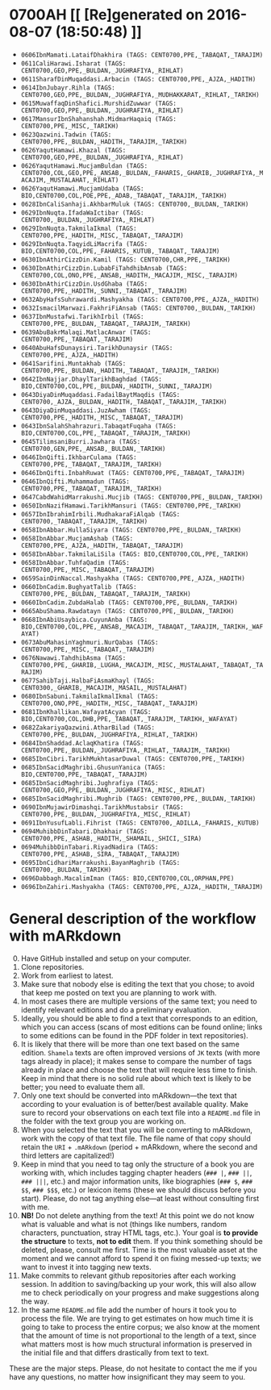 # 0700AH [[ [Re]generated on 2016-08-07 (18:50:48) ]]

* `0606IbnMamati.LataifDhakhira (TAGS: CENT0700,PPE,_TABAQAT,_TARAJIM)`
* `0611CaliHarawi.Isharat (TAGS: CENT0700,GEO,PPE,_BULDAN,_JUGHRAFIYA,_RIHLAT)`
* `0611SharafDinMuqaddasi.Arbacin (TAGS: CENT0700,PPE,_AJZA,_HADITH)`
* `0614IbnJubayr.Rihla (TAGS: CENT0700,GEO,PPE,_BULDAN,_JUGHRAFIYA,_MUDHAKKARAT,_RIHLAT,_TARIKH)`
* `0615MuwaffaqDinShafici.MurshidZuwwar (TAGS: CENT0700,GEO,PPE,_BULDAN,_JUGHRAFIYA,_RIHLAT)`
* `0617MansurIbnShahanshah.MidmarHaqaiq (TAGS: CENT0700,PPE,_MISC,_TARIKH)`
* `0623Qazwini.Tadwin (TAGS: CENT0700,PPE,_BULDAN,_HADITH,_TARAJIM,_TARIKH)`
* `0626YaqutHamawi.Khazal (TAGS: CENT0700,GEO,PPE,_BULDAN,_JUGHRAFIYA,_RIHLAT)`
* `0626YaqutHamawi.MucjamBuldan (TAGS: CENT0700,COL,GEO,PPE,_ANSAB,_BULDAN,_FAHARIS,_GHARIB,_JUGHRAFIYA,_MACAJIM,_MUSTALAHAT,_RIHLAT)`
* `0626YaqutHamawi.MucjamUdaba (TAGS: BIO,CENT0700,COL,POE,PPE,_ADAB,_TABAQAT,_TARAJIM,_TARIKH)`
* `0628IbnCaliSanhaji.AkhbarMuluk (TAGS: CENT0700,_BULDAN,_TARIKH)`
* `0629IbnNuqta.IfadaWaIctibar (TAGS: CENT0700,_BULDAN,_JUGHRAFIYA,_RIHLAT)`
* `0629IbnNuqta.TakmilaIkmal (TAGS: CENT0700,PPE,_HADITH,_MISC,_TABAQAT,_TARAJIM)`
* `0629IbnNuqta.TaqyidLiMacrifa (TAGS: BIO,CENT0700,COL,PPE,_FAHARIS,_KUTUB,_TABAQAT,_TARAJIM)`
* `0630IbnAthirCizzDin.Kamil (TAGS: CENT0700,CHR,PPE,_TARIKH)`
* `0630IbnAthirCizzDin.LubabFiTahdhibAnsab (TAGS: CENT0700,COL,ONO,PPE,_ANSAB,_HADITH,_MACAJIM,_MISC,_TARAJIM)`
* `0630IbnAthirCizzDin.UsdGhaba (TAGS: CENT0700,PPE,_HADITH,_SUNNI,_TABAQAT,_TARAJIM)`
* `0632AbyHafsSuhrawardi.Mashyakha (TAGS: CENT0700,PPE,_AJZA,_HADITH)`
* `0632IsmacilMarwazi.FakhriFiAnsab (TAGS: CENT0700,_BULDAN,_TARIKH)`
* `0637IbnMustafwi.TarikhIrbil (TAGS: CENT0700,PPE,_BULDAN,_TABAQAT,_TARAJIM,_TARIKH)`
* `0639AbuBakrMalaqi.MatlacAnwar (TAGS: CENT0700,PPE,_TABAQAT,_TARAJIM)`
* `0640AbuHafsDunaysiri.TarikhDunaysir (TAGS: CENT0700,PPE,_AJZA,_HADITH)`
* `0641Sarifini.Muntakhab (TAGS: CENT0700,PPE,_BULDAN,_HADITH,_TABAQAT,_TARAJIM,_TARIKH)`
* `0642IbnNajjar.DhaylTarikhBaghdad (TAGS: BIO,CENT0700,COL,PPE,_BULDAN,_HADITH,_SUNNI,_TARAJIM)`
* `0643DiyaDinMuqaddasi.FadailBaytMaqdis (TAGS: CENT0700,_AJZA,_BULDAN,_HADITH,_TABAQAT,_TARAJIM,_TARIKH)`
* `0643DiyaDinMuqaddasi.JuzAwham (TAGS: CENT0700,PPE,_HADITH,_MISC,_TABAQAT,_TARAJIM)`
* `0643IbnSalahShahrazuri.TabaqatFuqaha (TAGS: BIO,CENT0700,COL,PPE,_TABAQAT,_TARAJIM,_TARIKH)`
* `0645TilimsaniBurri.Jawhara (TAGS: CENT0700,GEN,PPE,_ANSAB,_BULDAN,_TARIKH)`
* `0646IbnQifti.IkhbarCulama (TAGS: CENT0700,PPE,_TABAQAT,_TARAJIM,_TARIKH)`
* `0646IbnQifti.InbahRuwat (TAGS: CENT0700,PPE,_TABAQAT,_TARAJIM)`
* `0646IbnQifti.Muhammadun (TAGS: CENT0700,PPE,_TABAQAT,_TARAJIM,_TARIKH)`
* `0647CabdWahidMarrakushi.Mucjib (TAGS: CENT0700,PPE,_BULDAN,_TARIKH)`
* `0650IbnNazifHamawi.TarikhMansuri (TAGS: CENT0700,PPE,_TARIKH)`
* `0657IbnIbrahimIrbili.MudhakaraFiAlqab (TAGS: CENT0700,_TABAQAT,_TARAJIM,_TARIKH)`
* `0658IbnAbbar.HullaSiyara (TAGS: CENT0700,PPE,_BULDAN,_TARIKH)`
* `0658IbnAbbar.MucjamAshab (TAGS: CENT0700,PPE,_AJZA,_HADITH,_TABAQAT,_TARAJIM)`
* `0658IbnAbbar.TakmilaLiSila (TAGS: BIO,CENT0700,COL,PPE,_TARIKH)`
* `0658IbnAbbar.TuhfaQadim (TAGS: CENT0700,PPE,_MISC,_TABAQAT,_TARAJIM)`
* `0659SainDinNaccal.Mashyakha (TAGS: CENT0700,PPE,_AJZA,_HADITH)`
* `0660IbnCadim.BughyatTalib (TAGS: CENT0700,PPE,_BULDAN,_TABAQAT,_TARAJIM,_TARIKH)`
* `0660IbnCadim.ZubdaHalab (TAGS: CENT0700,PPE,_BULDAN,_TARIKH)`
* `0665AbuShama.Rawdatayn (TAGS: CENT0700,PPE,_BULDAN,_TARIKH)`
* `0668IbnAbiUsaybica.CuyunAnba (TAGS: BIO,CENT0700,COL,PPE,_ANSAB,_MACAJIM,_TABAQAT,_TARAJIM,_TARIKH,_WAFAYAT)`
* `0673AbuMahasinYaghmuri.NurQabas (TAGS: CENT0700,PPE,_MISC,_TABAQAT,_TARAJIM)`
* `0676Nawawi.TahdhibAsma (TAGS: CENT0700,PPE,_GHARIB,_LUGHA,_MACAJIM,_MISC,_MUSTALAHAT,_TABAQAT,_TARAJIM)`
* `0677SahibTaji.HalbaFiAsmaKhayl (TAGS: CENT0300,_GHARIB,_MACAJIM,_MASAIL,_MUSTALAHAT)`
* `0680IbnSabuni.TakmilaIkmalIkmal (TAGS: CENT0700,ONO,PPE,_HADITH,_MISC,_TABAQAT,_TARAJIM)`
* `0681IbnKhallikan.WafayatAcyan (TAGS: BIO,CENT0700,COL,DHB,PPE,_TABAQAT,_TARAJIM,_TARIKH,_WAFAYAT)`
* `0682ZakariyaQazwini.AtharBilad (TAGS: CENT0700,PPE,_BULDAN,_JUGHRAFIYA,_RIHLAT,_TARIKH)`
* `0684IbnShaddad.AclaqKhatira (TAGS: CENT0700,PPE,_BULDAN,_JUGHRAFIYA,_RIHLAT,_TARAJIM,_TARIKH)`
* `0685IbnCibri.TarikhMukhtasarDuwal (TAGS: CENT0700,PPE,_TARIKH)`
* `0685IbnSacidMaghribi.GhusunYanica (TAGS: BIO,CENT0700,PPE,_TABAQAT,_TARAJIM)`
* `0685IbnSacidMaghribi.Jughrafiya (TAGS: CENT0700,GEO,PPE,_BULDAN,_JUGHRAFIYA,_MISC,_RIHLAT)`
* `0685IbnSacidMaghribi.Mughrib (TAGS: CENT0700,PPE,_BULDAN,_TARIKH)`
* `0690IbnMujawirDimashqi.TarikhMustabsir (TAGS: CENT0700,PPE,_BULDAN,_JUGHRAFIYA,_MISC,_RIHLAT)`
* `0691IbnYusufLabli.Fihrist (TAGS: CENT0700,_ADILLA,_FAHARIS,_KUTUB)`
* `0694MuhibbDinTabari.Dhakhair (TAGS: CENT0700,PPE,_ASHAB,_HADITH,_SHAMAIL,_SHICI,_SIRA)`
* `0694MuhibbDinTabari.RiyadNadira (TAGS: CENT0700,PPE,_ASHAB,_SIRA,_TABAQAT,_TARAJIM)`
* `0695IbnCidhariMarrakushi.BayanMaghrib (TAGS: CENT0700,_BULDAN,_TARIKH)`
* `0696Dabbagh.MacalimIman (TAGS: BIO,CENT0700,COL,ORPHAN,PPE)`
* `0696IbnZahiri.Mashyakha (TAGS: CENT0700,PPE,_AJZA,_HADITH,_TARAJIM)`


# General description of the workflow with mARkdown

0. Have GitHub installed and setup on your computer.
1. Clone repositories.
2. Work from earliest to latest.
3. Make sure that nobody else is editing the text that you chose; to avoid that keep me posted on text you are planning to work with. 
4. In most cases there are multiple versions of the same text; you need to identify relevant editions and do a preliminary evaluation.
5. Ideally,  you should be able to find a text that corresponds to an edition,  which you can access (scans of most editions can be found online; links to some editions can be found in the PDF folder in text repositories). 
6. It is likely that there will be more than one text based on the same edition. `Shamela` texts are often improved versions of `JK` texts (with more tags already in place);  it makes sense to compare the number of tags already in place and choose the text that will require less time to finish. Keep in mind that there is no solid rule about which text is likely to be better; you need to evaluate them all.
7. Only one text should be converted into mARkdown—the text that according to your evaluation is of better/best available quality. Make sure to record your observations on each text file into a `README.md` file in the folder with the text group you are working on.
8. When you selected the text that you will be converting to mARkdown, work with the copy of that text file. The file name of that copy should retain the `URI` + `.mARkdown` (period + mARkdown,  where the second and third letters are capitalized!) 
9. Keep in mind that you need to tag only the structure of a book you are working with,  which includes tagging chapter headers (`### |`,  `### ||`,  `### |||`, etc.) and major information units, like biographies (`### $`,  `### $$`,  `### $$$`,  etc.) or lexicon items (these we should discuss before you start). Please, do not tag anything else—at least without consulting first with me.
10. **NB!** Do not delete anything from the text! At this point we do not know what is valuable and what is not (things like numbers, random characters, punctuation, stray HTML tags, etc.). Your goal is **to provide the structure** to texts, **not to edit** them. If you think something should be deleted, please, consult me first. Time is the most valuable asset at the moment and we cannot afford to spend it on fixing messed-up texts; we want to invest it into tagging new texts.
10. Make commits to relevant github repositories after each working session. In addition to saving/backing up your work, this will also allow me to check periodically on your progress and make suggestions along the way.
11. In the same `README.md` file add the number of hours it took you to process the file. We are trying to get estimates on how much time it is going to take to process the entire corpus; we also know at the moment that the amount of time is not proportional to the length of a text, since what matters most is how much structural information is preserved in the initial file and that differs drastically from text to text.

These are the major steps.  Please, do not hesitate to contact the me if you have any questions, no matter how insignificant they may seem to you.


